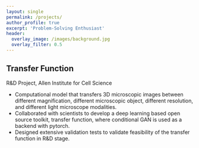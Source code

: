 ```yaml
---
layout: single
permalink: /projects/
author_profile: true
excerpt: 'Problem-Solving Enthusiast'
header:
  overlay_image: /images/background.jpg
  overlay_filter: 0.5
---
```


## Transfer Function
R&D Project, Allen Institute for Cell Science
- Computational model that transfers 3D microscopic images between different magnification, different
microscopic object, different resolution, and different light microscope modalities.
- Collaborated with scientists to develop a deep learning based open source toolkit, transfer function, where
conditional GAN is used as a backend with pytorch.
- Designed extensive validation tests to validate feasibility of the transfer function in R&D stage.